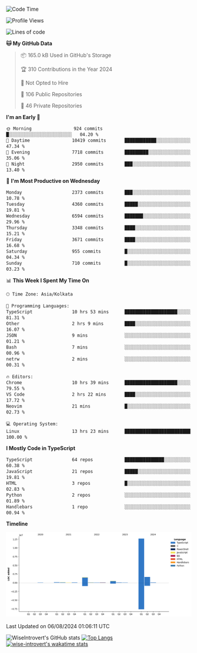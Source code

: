 <!--START_SECTION:waka-->
![Code Time](http://img.shields.io/badge/Code%20Time-1%2C495%20hrs%2029%20mins-blue)

![Profile Views](http://img.shields.io/badge/Profile%20Views-17-blue)

![Lines of code](https://img.shields.io/badge/From%20Hello%20World%20I%27ve%20Written-17.2%20million%20lines%20of%20code-blue)

**🐱 My GitHub Data** 

> 📦 165.0 kB Used in GitHub's Storage 
 > 
> 🏆 310 Contributions in the Year 2024
 > 
> 🚫 Not Opted to Hire
 > 
> 📜 106 Public Repositories 
 > 
> 🔑 46 Private Repositories 
 > 
**I'm an Early 🐤** 

```text
🌞 Morning                924 commits         █░░░░░░░░░░░░░░░░░░░░░░░░   04.20 % 
🌆 Daytime                10419 commits       ████████████░░░░░░░░░░░░░   47.34 % 
🌃 Evening                7718 commits        █████████░░░░░░░░░░░░░░░░   35.06 % 
🌙 Night                  2950 commits        ███░░░░░░░░░░░░░░░░░░░░░░   13.40 % 
```
📅 **I'm Most Productive on Wednesday** 

```text
Monday                   2373 commits        ███░░░░░░░░░░░░░░░░░░░░░░   10.78 % 
Tuesday                  4360 commits        █████░░░░░░░░░░░░░░░░░░░░   19.81 % 
Wednesday                6594 commits        ███████░░░░░░░░░░░░░░░░░░   29.96 % 
Thursday                 3348 commits        ████░░░░░░░░░░░░░░░░░░░░░   15.21 % 
Friday                   3671 commits        ████░░░░░░░░░░░░░░░░░░░░░   16.68 % 
Saturday                 955 commits         █░░░░░░░░░░░░░░░░░░░░░░░░   04.34 % 
Sunday                   710 commits         █░░░░░░░░░░░░░░░░░░░░░░░░   03.23 % 
```


📊 **This Week I Spent My Time On** 

```text
🕑︎ Time Zone: Asia/Kolkata

💬 Programming Languages: 
TypeScript               10 hrs 53 mins      ████████████████████░░░░░   81.31 % 
Other                    2 hrs 9 mins        ████░░░░░░░░░░░░░░░░░░░░░   16.07 % 
JSON                     9 mins              ░░░░░░░░░░░░░░░░░░░░░░░░░   01.21 % 
Bash                     7 mins              ░░░░░░░░░░░░░░░░░░░░░░░░░   00.96 % 
netrw                    2 mins              ░░░░░░░░░░░░░░░░░░░░░░░░░   00.31 % 

🔥 Editors: 
Chrome                   10 hrs 39 mins      ████████████████████░░░░░   79.55 % 
VS Code                  2 hrs 22 mins       ████░░░░░░░░░░░░░░░░░░░░░   17.72 % 
Neovim                   21 mins             █░░░░░░░░░░░░░░░░░░░░░░░░   02.73 % 

💻 Operating System: 
Linux                    13 hrs 23 mins      █████████████████████████   100.00 % 
```

**I Mostly Code in TypeScript** 

```text
TypeScript               64 repos            ███████████████░░░░░░░░░░   60.38 % 
JavaScript               21 repos            █████░░░░░░░░░░░░░░░░░░░░   19.81 % 
HTML                     3 repos             █░░░░░░░░░░░░░░░░░░░░░░░░   02.83 % 
Python                   2 repos             ░░░░░░░░░░░░░░░░░░░░░░░░░   01.89 % 
Handlebars               1 repo              ░░░░░░░░░░░░░░░░░░░░░░░░░   00.94 % 
```



**Timeline**

![Lines of Code chart](https://raw.githubusercontent.com/wise-introvert/wise-introvert/master/assets/bar_graph.png)


 Last Updated on 06/08/2024 01:06:11 UTC
<!--END_SECTION:waka-->

![WiseIntrovert's GitHub stats](https://github-readme-stats.vercel.app/api?username=wise-introvert&count_private=true&show_icons=true)
[![Top Langs](https://github-readme-stats.vercel.app/api/top-langs/?username=wise-introvert&langs_count=10)](https://github.com/anuraghazra/github-readme-stats)
[![wise-introvert's wakatime stats](https://github-readme-stats.vercel.app/api/wakatime?username=wiseintrovert)](https://github.com/anuraghazra/github-readme-stats)
